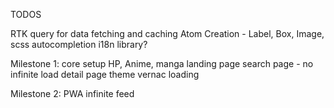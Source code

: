 TODOS

RTK query for data fetching and caching
Atom Creation - Label, Box, Image,
scss autocompletion
i18n library?

Milestone 1:
core setup
HP, Anime, manga landing page
search page - no infinite load
detail page
theme
vernac
loading

Milestone 2:
PWA
infinite feed
